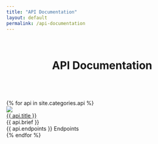 ```yaml
---
title: "API Documentation"
layout: default
permalink: /api-documentation
---
```

<br>
<div class="ui container">
	<header class="ui grey center aligned segment">
		<h1 class=" header">API Documentation</h1>
	</header>
</div>
<br>
<div class="ui stackable container grid">
	{% for api in site.categories.api %}
	<div class="four wide column">
		<div class="ui card">
			<div class="image">
				<img src="{{ site.baseurl }}/uploads/posts/api/{{ api.cover }}">
			</div>
			<div class="content">
				<a href="{{ site.baseurl }}{{ api.url }}" class="header">{{ api.title }}</a>
				<div class="description">
					{{ api.brief }}
				</div>
			</div>
			<div class="extra content">
				<a>
					<i class="life ring icon"></i>
					{{ api.endpoints }} Endpoints
				</a>
			</div>
		</div>
	</div>
	{% endfor %}
</div>